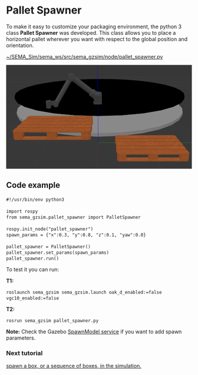 # Pallet Spawner
To make it easy to customize your packaging environment, the python 3 class **Pallet Spawner** was developed. This class allows you to place a horizontal pallet wherever you want with respect to the global position and orientation.

[~/SEMA_Sim/sema_ws/src/sema_gzsim/node/pallet_spawner.py](https://github.com/MonkyDCristian/SEMA_Sim/blob/main/sema_ws/src/sema_gzsim/node/pallet_spawner.py)

![Alt text](/imgs/pallet_spawner.png)

## Code example
```
#!/usr/bin/env python3

import rospy
from sema_gzsim.pallet_spawner import PalletSpawner

rospy.init_node("pallet_spawner")
spawn_params = {"x":0.3, "y":0.8, "z":0.1, "yaw":0.0}

pallet_spawner = PalletSpawner()
pallet_spawner.set_params(spawn_params)
pallet_spawner.run()
```

To test it you can run:

**T1:**
```
roslaunch sema_gzsim sema_gzsim.launch oak_d_enabled:=false vgc10_enabled:=false  
```
**T2:**
```
rosrun sema_gzsim pallet_spawner.py
```
**Note:** Check the Gazebo [SpawnModel service](http://docs.ros.org/en/electric/api/gazebo/html/srv/SpawnModel.html) if you want to add spawn parameters.

### Next tutorial 
[spawn a box, or a sequence of boxes, in the simulation.]( https://github.com/MonkyDCristian/SEMA_Sim/blob/main/documentation/box_spawner.md)
